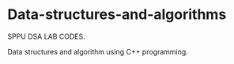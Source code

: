 # Data-structures-and-algorithms
SPPU DSA LAB CODES.

Data structures and algorithm using C++ programming.

